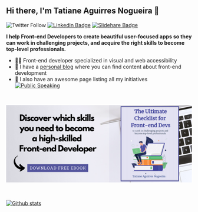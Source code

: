 ## Hi there, I'm Tatiane Aguirres Nogueira 👋

![Twitter Follow](https://img.shields.io/twitter/follow/tatianeaguirres?style=social)
[![Linkedin Badge](https://img.shields.io/badge/-Add&nbsp;Me-blue?style=flat-square&logo=Linkedin&logoColor=white&link=https://www.linkedin.com/in/tatianeaguirres/)](https://www.linkedin.com/in/tatianeaguirres/)
[![Slidehare Badge](https://img.shields.io/badge/-See&nbsp;my&nbsp;presentations-58a1a3?style=flat-square&logo=Slideshare&logoColor=white&link=https://www.slideshare.net/TatianeAguirres1)](https://www.slideshare.net/TatianeAguirres1)

**I help Front-end Developers to create beautiful user-focused apps so they can work in challenging projects, and acquire the right skills to become top-level professionals.**
<br/>
* 👩‍💻   Front-end developer specialized in visual and web accessibility
* 📖   I have a [personal blog](https://www.tatianeaguirres.com/) where you can find content about front-end development
* 🎤   I also have an awesome page listing all my initiatives [![Public Speaking](https://badgen.net/badge/icon/public-speaking?icon=github&label)](https://github.com/tatianeaguirres/public-speaking)

<br />

[![ebook](https://github.com/tatianeaguirres/tatianeaguirres/blob/master/img/ebook.png)](https://www.tatianeaguirres.com/ebook)

<br />

[![Github stats](https://github-readme-stats.vercel.app/api?username=tatianeaguirres&count_private=true&hide=issues&show_icons=true&theme=buefy)](https://github.com/tatianeaguirres/public-speaking)
